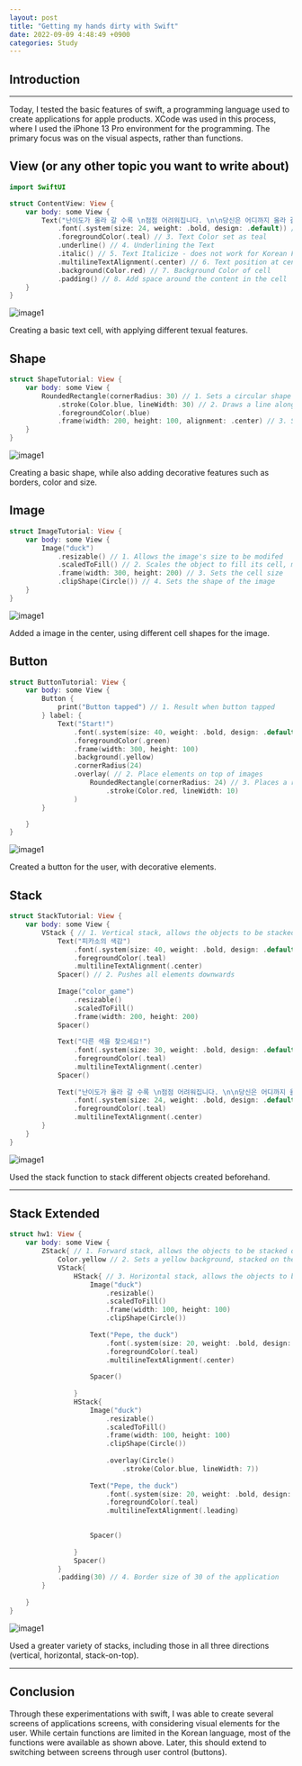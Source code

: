 ```yaml
---
layout: post
title: "Getting my hands dirty with Swift"
date: 2022-09-09 4:48:49 +0900
categories: Study
---
```


## Introduction

---

Today, I tested the basic features of swift, a programming language used to create applications for apple products. XCode was used in this process, where I used the iPhone 13 Pro environment for the programming. The primary focus was on the visual aspects, rather than functions.

## View (or any other topic you want to write about)

```swift
import SwiftUI

struct ContentView: View {
    var body: some View {
        Text("난이도가 올라 갈 수록 \n점점 어려워집니다. \n\n당신은 어디까지 올라 갈 수 있나요?") // 1. Text input of the code
            .font(.system(size: 24, weight: .bold, design: .default)) // 2. font size, style and type 
            .foregroundColor(.teal) // 3. Text Color set as teal
            .underline() // 4. Underlining the Text
            .italic() // 5. Text Italicize - does not work for Korean Font
            .multilineTextAlignment(.center) // 6. Text position at center
            .background(Color.red) // 7. Background Color of cell
            .padding() // 8. Add space around the content in the cell
    }
}
```

![image1](/devblog/assets/article_images/swift/view.png)

Creating a basic text cell, with applying different texual features.

## Shape

```swift
struct ShapeTutorial: View {
    var body: some View {
        RoundedRectangle(cornerRadius: 30) // 1. Sets a circular shape at the corners
            .stroke(Color.blue, lineWidth: 30) // 2. Draws a line along the path using the current drawing properties.
            .foregroundColor(.blue)
            .frame(width: 200, height: 100, alignment: .center) // 3. Sets the size and position of the shape.
    }
}
```

![image1](/devblog/assets/article_images/swift/shape.png)

Creating a basic shape, while also adding decorative features such as borders, color and size.

## Image

```swift
struct ImageTutorial: View {
    var body: some View {
        Image("duck")
            .resizable() // 1. Allows the image's size to be modifed
            .scaledToFill() // 2. Scales the object to fill its cell, maintaining this view's aspect ratio
            .frame(width: 300, height: 200) // 3. Sets the cell size
            .clipShape(Circle()) // 4. Sets the shape of the image
    }
}
```

![image1](/devblog/assets/article_images/swift/image.png)

Added a image in the center, using different cell shapes for the image.

## Button

```swift
struct ButtonTutorial: View {
    var body: some View {
        Button {
            print("Button tapped") // 1. Result when button tapped
        } label: {
            Text("Start!")
                .font(.system(size: 40, weight: .bold, design: .default))
                .foregroundColor(.green)
                .frame(width: 300, height: 100)
                .background(.yellow)
                .cornerRadius(24)
                .overlay( // 2. Place elements on top of images 
                    RoundedRectangle(cornerRadius: 24) // 3. Places a rectangle with round corners
                        .stroke(Color.red, lineWidth: 10)
                )
        }

    }
}
```

![image1](/devblog/assets/article_images/swift/button.png)

Created a button for the user, with decorative elements.

## Stack

```swift
struct StackTutorial: View {
    var body: some View {
        VStack { // 1. Vertical stack, allows the objects to be stacked vertically
            Text("피카소의 색감")
                .font(.system(size: 40, weight: .bold, design: .default))
                .foregroundColor(.teal)
                .multilineTextAlignment(.center)
            Spacer() // 2. Pushes all elements downwards
            
            Image("color_game")
                .resizable()
                .scaledToFill()
                .frame(width: 200, height: 200)
            Spacer()
            
            Text("다른 색을 찾으세요!")
                .font(.system(size: 30, weight: .bold, design: .default))
                .foregroundColor(.teal)
                .multilineTextAlignment(.center)
            Spacer()
            
            Text("난이도가 올라 갈 수록 \n점점 어려워집니다. \n\n당신은 어디까지 올라 갈 수 있나요?")
                .font(.system(size: 24, weight: .bold, design: .default))
                .foregroundColor(.teal)
                .multilineTextAlignment(.center)
        }
    }
}

```

![image1](/devblog/assets/article_images/swift/stack.png)

Used the stack function to stack different objects created beforehand.

---

## Stack Extended

```swift
struct hw1: View {
    var body: some View {
        ZStack{ // 1. Forward stack, allows the objects to be stacked on top of each other
            Color.yellow // 2. Sets a yellow background, stacked on the bottom
            VStack{
                HStack{ // 3. Horizontal stack, allows the objects to be stacked horizontally
                    Image("duck")
                        .resizable()
                        .scaledToFill()
                        .frame(width: 100, height: 100)
                        .clipShape(Circle())
                    
                    Text("Pepe, the duck")
                        .font(.system(size: 20, weight: .bold, design: .default))
                        .foregroundColor(.teal)
                        .multilineTextAlignment(.center)
                    
                    Spacer()
                    
                }
                HStack{
                    Image("duck")
                        .resizable()
                        .scaledToFill()
                        .frame(width: 100, height: 100)
                        .clipShape(Circle())
                    
                        .overlay(Circle()
                            .stroke(Color.blue, lineWidth: 7))
                    
                    Text("Pepe, the duck")
                        .font(.system(size: 20, weight: .bold, design: .default))
                        .foregroundColor(.teal)
                        .multilineTextAlignment(.leading)

                    
                    Spacer()
                                
                }
                Spacer()
            }
            .padding(30) // 4. Border size of 30 of the application
        }
            
    }
}

```

![image1](/devblog/assets/article_images/swift/extended.png)

Used a greater variety of stacks, including those in all three directions (vertical, horizontal, stack-on-top).

---

## Conclusion

Through these experimentations with swift, I was able to create several screens of applications screens, with considering visual elements for the user. While certain functions are limited in the Korean language, most of the functions were available as shown above. Later, this should extend to switching between screens through user control (buttons).
